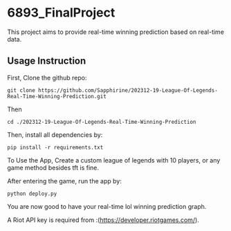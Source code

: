 # 6893_FinalProject

This project aims to provide real-time winning prediction based on real-time data.

## Usage Instruction

First, Clone the github repo:
```
git clone https://github.com/Sapphirine/202312-19-League-Of-Legends-Real-Time-Winning-Prediction.git
```
Then 
```
cd ./202312-19-League-Of-Legends-Real-Time-Winning-Prediction
```
Then, install all dependencies by:
```
pip install -r requirements.txt
```

To Use the App, Create a custom league of legends with 10 players, or any game method besides tft is fine.

After entering the game, run the app by:
```
python deploy.py
```
You are now good to have your real-time lol winning prediction graph.

A Riot API key is required from :(https://developer.riotgames.com/).

